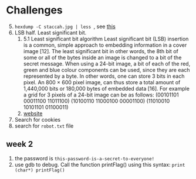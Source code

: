# Challenges

5. `hexdump -C staccah.jpg | less `, see [this](https://trailofbits.github.io/ctf/forensics/)
6. LSB half. Least significant bit. 
   1. 5.1 Least significant bit algorithm Least significant bit (LSB) insertion is a common, simple approach to embedding information in a cover image [12]. The least significant bit in other words, the 8th bit of some or all of the bytes inside an image is changed to a bit of the secret message. When using a 24-bit image, a bit of each of the red, green and blue colour components can be used, since they are each represented by a byte. In other words, one can store 3 bits in each pixel. An 800 × 600 pixel image, can thus store a total amount of 1,440,000 bits or 180,000 bytes of embedded data [16]. For example a grid for 3 pixels of a 24-bit image can be as follows: (00101101 00011100 11011100) (10100110 11000100 00001100) (11010010 10101101 01100011) 
   2. [website](https://georgeom.net/StegOnline/image)
7. Search for cookies
8. search for `robot.txt` file


## week 2

1. the password is `this-password-is-a-secret-to-everyone!`
2. use gdb to debug. Call the function printFlag() using this syntax: `print (char*) printFlag()`